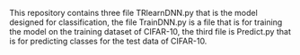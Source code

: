 This repository contains three file TRlearnDNN.py that is the model designed for classification, the file TrainDNN.py is a file that is for
training the model on the training dataset of CIFAR-10, the third file is Predict.py that is for predicting classes for the test data of
CIFAR-10.

